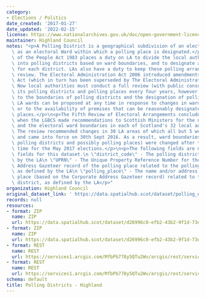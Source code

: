 ```yaml
---
category:
- Elections / Politics
date_created: '2017-01-27'
date_updated: '2022-02-15'
license: https://www.nationalarchives.gov.uk/doc/open-government-licence/version/3/
maintainer: Highland Council
notes: "<p>A Polling District is a geographical subdivision of an electoral area such\
  \ as an electoral Ward within which a polling place is designated.</p>\n<p>The Representation\
  \ of the People Act 1983 places a duty on LA to divide the local authority area\
  \ into polling districts based on ward boundaries, and to designate a polling place\
  \ for each district. LAs also have a duty to keep these polling arrangements under\
  \ review. The Electoral Administration Act 2006 introduced amendments to the 1983\
  \ Act (which in turn has been superseded by The Electoral Administration Act 2013).\
  \ Now local authorities must conduct a full review (with public consultation) of\
  \ its polling districts and polling places every four years, however adjustments\
  \ to the boundaries of polling districts and the designation of polling places within\
  \ LA wards can be proposed at any time in response to changes in ward boundaries\
  \ or to the availability of premises that can be reasonably designated as polling\
  \ places.</p>\n<p>The Fifth Review of Electoral Arrangements concluded in May 2016\
  \ when the LGBCS made recommendations to Scottish Ministers for the number of Councillors\
  \ and the electoral ward boundaries in each of Scotland's 32 local authorities.\
  \ The review recommended changes in 30 LA areas of which all but 5 were accepted\
  \ and came into force on 30th Sept 2016. As a result, ward boundaries (and therefore\
  \ polling districts and possibly polling places) were changed after this date in\
  \ time for the May 2017 elections.</p>\n<p>The following fields are now MANDATORY\
  \ fields for this dataset.\n \"district_code\" - The polling district code, as defined\
  \ by the LA\n \"UPRN\" - The Unique Property Reference Number for the Corporate\
  \ Address Gazeteer record of the polling place related to the polling district,\
  \ as defined by the LA\n \"polling_place\" - The name and/or address of the polling\
  \ place (based on the Corporate Address Gazeteer record) related to the polling\
  \ district, as defined by the LA</p>"
organization: Highland Council
original_dataset_link: ' https://data.spatialhub.scot/dataset/polling_districts-hi'
records: null
resources:
- format: ZIP
  name: ZIP
  url: https://data.spatialhub.scot/dataset/d26996c0-efb2-43b2-9f1d-73ebf495f966/resource/b298e159-b062-4a9f-a73c-4ec76b13465c/download/pollingdistricts.zip
- format: ZIP
  name: ZIP
  url: https://data.spatialhub.scot/dataset/d26996c0-efb2-43b2-9f1d-73ebf495f966/resource/edf42717-3bfc-4f15-9f48-71dd284b0ab9/download/polling_districts_highland.zip
- format: REST
  name: REST
  url: https://services1.arcgis.com/MfbPb778y5QTu2Wv/arcgis/rest/services/PollingDistricts/FeatureServer/0/query?outFields=*&where=1%3D1
- format: REST
  name: REST
  url: https://services1.arcgis.com/MfbPb778y5QTu2Wv/arcgis/rest/services/PollingDistricts/FeatureServer/0/query?outFields=*&where=1%3D1
schema: default
title: Polling Districts - Highland
---
```

